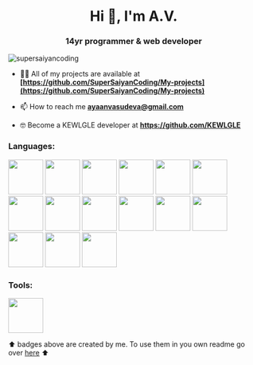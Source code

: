 <h1 align="center">Hi 👋, I'm A.V.</h1>
<h3 align="center">14yr programmer & web developer</h3>

<p align="left"> <img src="https://github-profile-trophy.vercel.app/?username=supersaiyancoding&theme=gruvbox" alt="supersaiyancoding" /> </p>



- 👨‍💻 All of my projects are available at **[https://github.com/SuperSaiyanCoding/My-projects](https://github.com/SuperSaiyanCoding/My-projects)**

- 📫 How to reach me **ayaanvasudeva@gmail.com**
- 🤓 Become a KEWLGLE developer at **https://github.com/KEWLGLE**



<h3 align="left">Languages:</h3>
<img width = "70" height = "70" src = "https://github.com/SuperSaiyanCoding/Profile-readme-badges/assets/112682624/271d9505-a7e3-44a4-a4bb-8e3114c1d4f9">
<img width = "70" height = "70"  src = "https://github.com/SuperSaiyanCoding/Profile-readme-badges/assets/112682624/7afef4f8-9af3-4487-bb46-ec0f57f8fdd9">
<!-- Html5 -->
<img width = "70" height = "70"  src = "https://github.com/SuperSaiyanCoding/Profile-readme-badges/assets/112682624/bceb699f-e861-4119-9748-8f4c80991bfd">
<!-- Css3 -->
<img width = "70" height = "70"  src = "https://github.com/SuperSaiyanCoding/Profile-readme-badges/assets/112682624/3aa3d7c8-02b3-4805-962f-f82669add59d">
<!-- EJS -->
<img width = "70" height = "70"  src = "https://github.com/SuperSaiyanCoding/Profile-readme-badges/assets/112682624/695cfc93-dde2-4a59-83aa-319796a5bcbb">
<!-- Node.js -->
<img width = "70" height = "70"  src = "https://github.com/SuperSaiyanCoding/Profile-readme-badges/assets/112682624/560d9504-d477-4f27-9467-c157c83629cf">
<!-- Express.js -->
<img width = "70" height = "70"  src = "https://github.com/SuperSaiyanCoding/Profile-readme-badges/assets/112682624/ac124a75-707b-4fd2-b05a-24600fd19663">
<!-- Three.js -->
<img width = "70" height = "70"  src = "https://github.com/SuperSaiyanCoding/Profile-readme-badges/assets/112682624/f2f01b5d-f4e6-435e-ab8b-ab799cdf23cc">
<!-- jQuery -->
<img width = "70" height = "70" src = "https://github.com/SuperSaiyanCoding/Profile-readme-badges/assets/112682624/4a660ef5-2b60-44c2-a383-0d23c461f5f7">
<!-- Kaboom.js -->
<img width = "70" height = "70" src = "https://github.com/SuperSaiyanCoding/Profile-readme-badges/assets/112682624/b84b96ca-47a6-4958-90f8-81ffc7b6e06d">
<!-- Phaser.js -->
<img width = "70" height = "70"  src = "https://github.com/SuperSaiyanCoding/Profile-readme-badges/assets/112682624/7d1bc272-eed5-4fbe-a232-05741f843abb">
<!-- Pygame -->
<img width = "70" height = "70"  src = "https://github.com/SuperSaiyanCoding/Profile-readme-badges/assets/112682624/9ba7618c-e4f3-483a-9b1f-1bab43f54c7b">
<!-- Tkinter -->
<img width = "70" height = "70"  src = "https://github.com/SuperSaiyanCoding/Profile-readme-badges/assets/112682624/ce6ba520-40a6-41b2-b77e-8bb43daf17db">
<!-- Bootstrap -->
<img width = "70" height = "70"  src = "https://github.com/SuperSaiyanCoding/Profile-readme-badges/assets/112682624/5a7b765d-a8d3-4a09-aa0e-5dea2c78faa6">
<!-- P5.js -->
<img width = "70" height = "70"  src = "https://github.com/SuperSaiyanCoding/Profile-readme-badges/assets/112682624/a2d3cdc9-3d14-4bf7-b4f6-3cb8e6a17bed">
<h3>Tools:</h3>
<!-- Github -->
<img width = "70" height = "70"  src = "https://github.com/SuperSaiyanCoding/Profile-readme-badges/assets/112682624/117fd5c9-7451-4102-b2e3-9ba27abd4bc0">

⬆️ badges above are created by me. To use them in you own readme go over <a href = "https://github.com/SuperSaiyanCoding/Profile-readme-badges">here</a> ⬆️


<!--
<dl>
  <dt><h3>Javascript</h3></dt>
  <dd><strong>Node.js</strong>     |     <strong>Express.js</strong>     |     <strong>Phaser.js</strong>     |     <strong>Three.js</strong>     |     <strong>Kaboom.js</strong>     |     <strong>p5.js</strong></dd>
  <dt><h3>Python</h3></dt>
  <dd><strong>Pygame</strong>     |     <strong>Tkinter</strong></dd>
  <dt><h3>Css</h3></dt>
  <dd><strong>BootStrap</strong>     |     <strong>Flexbox</strong>     |     <strong>Grid</strong></dd>
  <dt><h3>EJS</h3></dt>
  <dt><h3>html</h3></dt>
</dl>
-->






